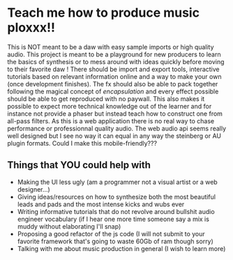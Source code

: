 # Teach me how to produce music ploxxx!!
This is NOT meant to be a daw with easy sample imports or high quality audio.
This project is meant to be a playground for new producers to learn the basics of synthesis or to mess around with ideas quickly before moving to their favorite daw !
There should be import and export tools, interactive tutorials based on relevant information online and a way to make your own (once development finishes).
The fx should also be able to pack together following the magical concept of *encapsulation* and every effect possible should be able to get reproduced with no paywall.
This also makes it possible to expect more technical knowledge out of the learner and for instance not provide a phaser but instead teach how to construct one from all-pass filters.
As this is a web application there is no real way to chase performance or professionnal quality audio.
The web audio api seems really well designed but I see no way it can equal in any way the steinberg or AU plugin formats.
Could I make this mobile-friendly???

## Things that YOU could help with
- Making the UI less ugly (am a programmer not a visual artist or a web designer...)
- Giving ideas/resources on how to synthesize both the most beautiful leads and pads and the most intense kicks and wubs ever
- Writing informative tutorials that do not revolve around bullshit audio engineer vocabulary (if I hear one more time someone say a mix is muddy without elaborating I'll snap)
- Proposing a good refactor of the js code (I will not submit to your favorite framework that's going to waste 60Gb of ram though sorry)
- Talking with me about music production in general (I wish to learn more)